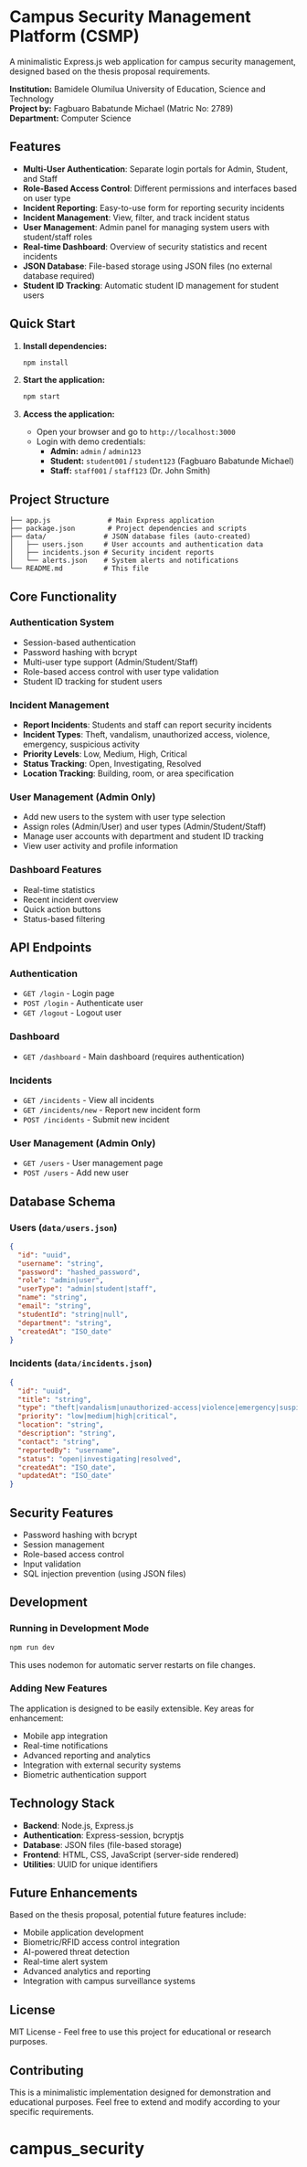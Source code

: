 # Campus Security Management Platform (CSMP)

A minimalistic Express.js web application for campus security management, designed based on the thesis proposal requirements.

**Institution:** Bamidele Olumilua University of Education, Science and Technology  
**Project by:** Fagbuaro Babatunde Michael (Matric No: 2789)  
**Department:** Computer Science

## Features

- **Multi-User Authentication**: Separate login portals for Admin, Student, and Staff
- **Role-Based Access Control**: Different permissions and interfaces based on user type
- **Incident Reporting**: Easy-to-use form for reporting security incidents
- **Incident Management**: View, filter, and track incident status
- **User Management**: Admin panel for managing system users with student/staff roles
- **Real-time Dashboard**: Overview of security statistics and recent incidents
- **JSON Database**: File-based storage using JSON files (no external database required)
- **Student ID Tracking**: Automatic student ID management for student users

## Quick Start

1. **Install dependencies:**
   ```bash
   npm install
   ```

2. **Start the application:**
   ```bash
   npm start
   ```

3. **Access the application:**
   - Open your browser and go to `http://localhost:3000`
   - Login with demo credentials:
     - **Admin:** `admin` / `admin123`
     - **Student:** `student001` / `student123` (Fagbuaro Babatunde Michael)
     - **Staff:** `staff001` / `staff123` (Dr. John Smith)

## Project Structure

```
├── app.js              # Main Express application
├── package.json        # Project dependencies and scripts
├── data/              # JSON database files (auto-created)
│   ├── users.json     # User accounts and authentication data
│   ├── incidents.json # Security incident reports
│   └── alerts.json    # System alerts and notifications
└── README.md          # This file
```

## Core Functionality

### Authentication System
- Session-based authentication
- Password hashing with bcrypt
- Multi-user type support (Admin/Student/Staff)
- Role-based access control with user type validation
- Student ID tracking for student users

### Incident Management
- **Report Incidents**: Students and staff can report security incidents
- **Incident Types**: Theft, vandalism, unauthorized access, violence, emergency, suspicious activity
- **Priority Levels**: Low, Medium, High, Critical
- **Status Tracking**: Open, Investigating, Resolved
- **Location Tracking**: Building, room, or area specification

### User Management (Admin Only)
- Add new users to the system with user type selection
- Assign roles (Admin/User) and user types (Admin/Student/Staff)
- Manage user accounts with department and student ID tracking
- View user activity and profile information

### Dashboard Features
- Real-time statistics
- Recent incident overview
- Quick action buttons
- Status-based filtering

## API Endpoints

### Authentication
- `GET /login` - Login page
- `POST /login` - Authenticate user
- `GET /logout` - Logout user

### Dashboard
- `GET /dashboard` - Main dashboard (requires authentication)

### Incidents
- `GET /incidents` - View all incidents
- `GET /incidents/new` - Report new incident form
- `POST /incidents` - Submit new incident

### User Management (Admin Only)
- `GET /users` - User management page
- `POST /users` - Add new user

## Database Schema

### Users (`data/users.json`)
```json
{
  "id": "uuid",
  "username": "string",
  "password": "hashed_password",
  "role": "admin|user",
  "userType": "admin|student|staff",
  "name": "string",
  "email": "string",
  "studentId": "string|null",
  "department": "string",
  "createdAt": "ISO_date"
}
```

### Incidents (`data/incidents.json`)
```json
{
  "id": "uuid",
  "title": "string",
  "type": "theft|vandalism|unauthorized-access|violence|emergency|suspicious-activity|other",
  "priority": "low|medium|high|critical",
  "location": "string",
  "description": "string",
  "contact": "string",
  "reportedBy": "username",
  "status": "open|investigating|resolved",
  "createdAt": "ISO_date",
  "updatedAt": "ISO_date"
}
```

## Security Features

- Password hashing with bcrypt
- Session management
- Role-based access control
- Input validation
- SQL injection prevention (using JSON files)

## Development

### Running in Development Mode
```bash
npm run dev
```
This uses nodemon for automatic server restarts on file changes.

### Adding New Features
The application is designed to be easily extensible. Key areas for enhancement:
- Mobile app integration
- Real-time notifications
- Advanced reporting and analytics
- Integration with external security systems
- Biometric authentication support

## Technology Stack

- **Backend**: Node.js, Express.js
- **Authentication**: Express-session, bcryptjs
- **Database**: JSON files (file-based storage)
- **Frontend**: HTML, CSS, JavaScript (server-side rendered)
- **Utilities**: UUID for unique identifiers

## Future Enhancements

Based on the thesis proposal, potential future features include:
- Mobile application development
- Biometric/RFID access control integration
- AI-powered threat detection
- Real-time alert system
- Advanced analytics and reporting
- Integration with campus surveillance systems

## License

MIT License - Feel free to use this project for educational or research purposes.

## Contributing

This is a minimalistic implementation designed for demonstration and educational purposes. Feel free to extend and modify according to your specific requirements.
# campus_security
